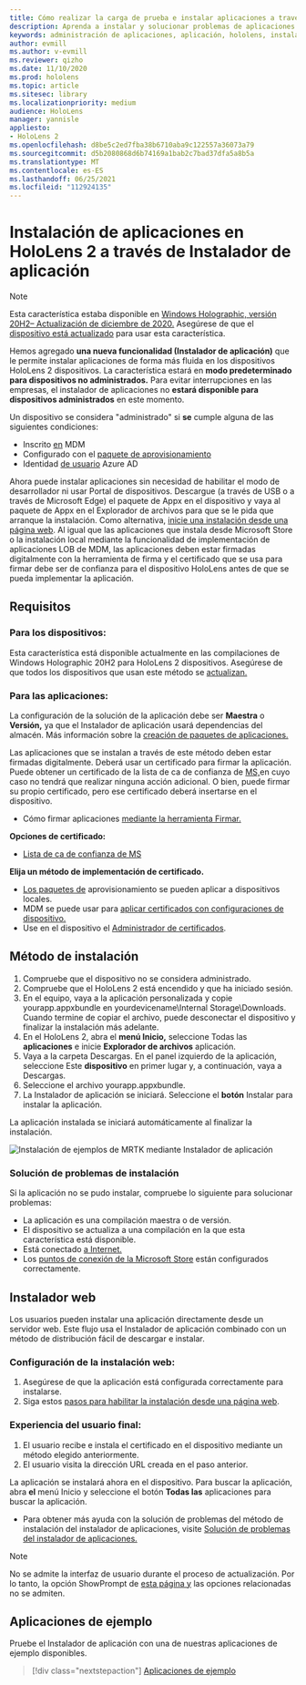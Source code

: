 ```yaml
---
title: Cómo realizar la carga de prueba e instalar aplicaciones a través de HoloLens 2 Instalador de aplicación
description: Aprenda a instalar y solucionar problemas de aplicaciones con el instalador de aplicaciones y a cargar e instalar aplicaciones a través de la interfaz de usuario.
keywords: administración de aplicaciones, aplicación, hololens, instalador de aplicaciones
author: evmill
ms.author: v-evmill
ms.reviewer: qizho
ms.date: 11/10/2020
ms.prod: hololens
ms.topic: article
ms.sitesec: library
ms.localizationpriority: medium
audience: HoloLens
manager: yannisle
appliesto:
- HoloLens 2
ms.openlocfilehash: d8be5c2ed7fba38b6710aba9c122557a36073a79
ms.sourcegitcommit: d5b2080868d6b74169a1bab2c7bad37dfa5a8b5a
ms.translationtype: MT
ms.contentlocale: es-ES
ms.lasthandoff: 06/25/2021
ms.locfileid: "112924135"
---
```

# <a name="install-apps-on-hololens-2-via-app-installer"></a>Instalación de aplicaciones en HoloLens 2 a través de Instalador de aplicación

> [!NOTE]
> Esta característica estaba disponible en [Windows Holographic, versión 20H2– Actualización de diciembre de 2020.](hololens-release-notes.md) Asegúrese de que el [dispositivo está actualizado](hololens-update-hololens.md) para usar esta característica.

Hemos agregado **una nueva funcionalidad (Instalador de aplicación)** que le permite instalar aplicaciones de forma más fluida en los dispositivos HoloLens 2 dispositivos. La característica estará en **modo predeterminado para dispositivos no administrados.** Para evitar interrupciones en las empresas, el instalador de aplicaciones no **estará disponible para dispositivos administrados** en este momento.  

Un dispositivo se considera "administrado" si **se** cumple alguna de las siguientes condiciones:

- Inscrito [en](hololens-enroll-mdm.md) MDM
- Configurado con el [paquete de aprovisionamiento](hololens-provisioning.md)
- Identidad [de usuario](hololens-identity.md) Azure AD

Ahora puede instalar aplicaciones sin necesidad de habilitar el modo de desarrollador ni usar Portal de dispositivos.  Descargue (a través de USB o a través de Microsoft Edge) el paquete de Appx en el dispositivo y vaya al paquete de Appx en el Explorador de archivos para que se le pida que arranque la instalación.  Como alternativa, [inicie una instalación desde una página web](https://docs.microsoft.com/windows/msix/app-installer/installing-windows10-apps-web).  Al igual que las aplicaciones que instala desde Microsoft Store o la instalación local mediante la funcionalidad de [](https://docs.microsoft.com/windows/win32/appxpkg/how-to-sign-a-package-using-signtool) implementación de [](https://docs.microsoft.com/windows/win32/appxpkg/how-to-sign-a-package-using-signtool#security-considerations) aplicaciones LOB de MDM, las aplicaciones deben estar firmadas digitalmente con la herramienta de firma y el certificado que se usa para firmar debe ser de confianza para el dispositivo HoloLens antes de que se pueda implementar la aplicación.

## <a name="requirements"></a>Requisitos

### <a name="for-your-devices"></a>Para los dispositivos:

Esta característica está disponible actualmente en las compilaciones de Windows Holographic 20H2 para HoloLens 2 dispositivos. Asegúrese de que todos los dispositivos que usan este método se [actualizan.](hololens-update-hololens.md)

### <a name="for-your-apps"></a>Para las aplicaciones:

La configuración de la solución de la aplicación debe ser **Maestra** o **Versión,** ya que el Instalador de aplicación usará dependencias del almacén. Más información sobre la [creación de paquetes de aplicaciones.](https://docs.microsoft.com/windows/msix/app-installer/create-appinstallerfile-vs)

Las aplicaciones que se instalan a través de este método deben estar firmadas digitalmente. Deberá usar un certificado para firmar la aplicación. Puede obtener un certificado de la lista de ca de confianza de [MS,](https://ccadb-public.secure.force.com/microsoft/IncludedCACertificateReportForMSFT)en cuyo caso no tendrá que realizar ninguna acción adicional. O bien, puede firmar su propio certificado, pero ese certificado deberá insertarse en el dispositivo.

- Cómo firmar aplicaciones [mediante la herramienta Firmar.](https://docs.microsoft.com/windows/win32/appxpkg/how-to-sign-a-package-using-signtool)

**Opciones de certificado:**

- [Lista de ca de confianza de MS](https://ccadb-public.secure.force.com/microsoft/IncludedCACertificateReportForMSFT)

**Elija un método de implementación de certificado.**

- [Los paquetes de](hololens-provisioning.md) aprovisionamiento se pueden aplicar a dispositivos locales.
- MDM se puede usar para [aplicar certificados con configuraciones de dispositivo.](https://docs.microsoft.com/mem/intune/protect/certificates-configure)
- Use en el dispositivo el [Administrador de certificados](certificate-manager.md).

## <a name="installation-method"></a>Método de instalación

1. Compruebe que el dispositivo no se considera administrado.
1. Compruebe que el HoloLens 2 está encendido y que ha iniciado sesión.
1. En el equipo, vaya a la aplicación personalizada y copie yourapp.appxbundle en yourdevicename\Internal Storage\Downloads.
    Cuando termine de copiar el archivo, puede desconectar el dispositivo y finalizar la instalación más adelante.
1. En el HoloLens 2, abra el **menú Inicio,** seleccione Todas las **aplicaciones** e inicie **Explorador de archivos** aplicación.
1. Vaya a la carpeta Descargas. En el panel izquierdo de la aplicación, seleccione Este **dispositivo** en primer lugar y, a continuación, vaya a Descargas.
1. Seleccione el archivo yourapp.appxbundle.
1. La Instalador de aplicación se iniciará. Seleccione el **botón** Instalar para instalar la aplicación.

La aplicación instalada se iniciará automáticamente al finalizar la instalación.

![Instalación de ejemplos de MRTK mediante Instalador de aplicación](images/hololens-app-installer-picture.jpg)

### <a name="troubleshooting-installs"></a>Solución de problemas de instalación

Si la aplicación no se pudo instalar, compruebe lo siguiente para solucionar problemas:

- La aplicación es una compilación maestra o de versión.
- El dispositivo se actualiza a una compilación en la que esta característica está disponible.
- Está conectado [a Internet.](hololens-network.md)
- Los [puntos de conexión de la Microsoft Store](hololens-offline.md) están configurados correctamente.  

## <a name="web-installer"></a>Instalador web

Los usuarios pueden instalar una aplicación directamente desde un servidor web. Este flujo usa el Instalador de aplicación combinado con un método de distribución fácil de descargar e instalar.

### <a name="how-to-set-up-web-install"></a>Configuración de la instalación web:

1. Asegúrese de que la aplicación está configurada correctamente para instalarse.
1. Siga estos [pasos para habilitar la instalación desde una página web](https://docs.microsoft.com/windows/msix/app-installer/installing-windows10-apps-web#how-to-enable-this-on-a-webpage).

### <a name="end-user-experience"></a>Experiencia del usuario final:

1. El usuario recibe e instala el certificado en el dispositivo mediante un método elegido anteriormente.
1. El usuario visita la dirección URL creada en el paso anterior.

La aplicación se instalará ahora en el dispositivo. Para buscar la aplicación, abra **el** menú Inicio y seleccione el botón **Todas las** aplicaciones para buscar la aplicación.

- Para obtener más ayuda con la solución de problemas del método de instalación del instalador de aplicaciones, visite [Solución de problemas del instalador de aplicaciones.](https://docs.microsoft.com/windows/msix/app-installer/troubleshoot-appinstaller-issues)

> [!NOTE]
> No se admite la interfaz de usuario durante el proceso de actualización. Por lo tanto, la opción ShowPrompt de [esta página y](https://docs.microsoft.com/windows/msix/app-installer/update-settings) las opciones relacionadas no se admiten.

## <a name="sample-apps"></a>Aplicaciones de ejemplo

Pruebe el Instalador de aplicación con una de nuestras aplicaciones de ejemplo disponibles. 
> [!div class="nextstepaction"]
> [Aplicaciones de ejemplo](https://docs.microsoft.com/windows/mixed-reality/develop/features-and-samples?tabs=unity#sample-apps)
